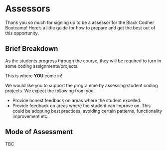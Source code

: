 # Assessors

Thank you so much for signing up to be a assessor for the Black Codher Bootcamp! Here’s a little guide for how to prepare and get the best out of this opportunity.

## Brief Breakdown

As the students progress through the course, they will be required to turn in some coding assignments/projects.

This is where **YOU** come in!

We would like you to support the programme by assessing student coding projects. We expect the following from you:

- Provide honest feedback on areas where the student excelled.
- Provide feedback on areas where the student can improve on. This could be adopting best practices, avoiding certain patterns, functionality improvement etc.

## Mode of Assessment

TBC